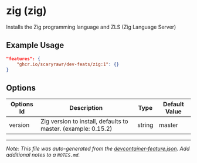 
# zig (zig)

Installs the Zig programming language and ZLS (Zig Language Server)

## Example Usage

```json
"features": {
    "ghcr.io/scaryrawr/dev-feats/zig:1": {}
}
```

## Options

| Options Id | Description | Type | Default Value |
|-----|-----|-----|-----|
| version | Zig version to install, defaults to master. (example: 0.15.2) | string | master |



---

_Note: This file was auto-generated from the [devcontainer-feature.json](https://github.com/scaryrawr/dev-feats/blob/main/src/zig/devcontainer-feature.json).  Add additional notes to a `NOTES.md`._
